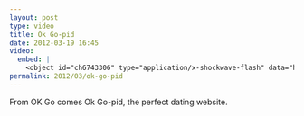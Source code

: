 ```yaml
---
layout: post
type: video
title: Ok Go-pid
date: 2012-03-19 16:45
video: 
  embed: |
    <object id="ch6743306" type="application/x-shockwave-flash" data="http://1.static.collegehumor.cvcdn.com/moogaloop/moogaloop.swf?clip_id=6743306&amp;use_node_id=true&amp;fullscreen=1" width="600" height="338"><param name="allowfullscreen" value="true"/><param name="wmode" value="transparent"/><param name="allowScriptAccess" value="always"/><param name="movie" quality="best" value="http://1.static.collegehumor.cvcdn.com/moogaloop/moogaloop.swf?clip_id=6743306&amp;use_node_id=true&amp;fullscreen=1"/><embed src="http://1.static.collegehumor.cvcdn.com/moogaloop/moogaloop.swf?clip_id=6743306&amp;use_node_id=true&amp;fullscreen=1" type="application/x-shockwave-flash" wmode="transparent" width="600" height="338" allowScriptAccess="always"></embed></object>
permalink: 2012/03/ok-go-pid
---
```


From OK Go comes Ok Go-pid, the perfect dating website.
